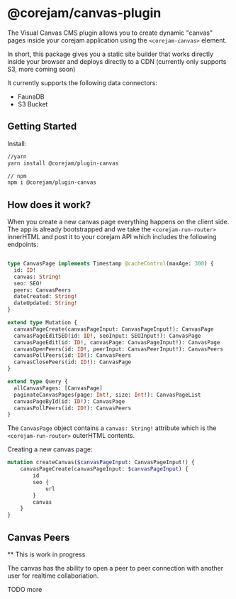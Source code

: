 # @corejam/canvas-plugin

The Visual Canvas CMS plugin allows you to create dynamic "canvas" pages inside your corejam application using the `<corejam-canvas>` element.

In short, this package gives you a static site builder that works directly inside your browser and deploys directly to a CDN (currently only supports S3, more coming soon)

It currently supports the following data connectors: 

- FaunaDB
- S3 Bucket


## Getting Started

Install:

```bash
//yarn
yarn install @corejam/plugin-canvas

// npm
npm i @corejam/plugin-canvas
```

## How does it work?

When you create a new canvas page everything happens on the client side. The app is already bootstrapped and we take the `<corejam-run-router>` innerHTML and post it to your corejam API which includes the following endpoints:

```graphql

type CanvasPage implements Timestamp @cacheControl(maxAge: 300) {
  id: ID!
  canvas: String!
  seo: SEO!
  peers: CanvasPeers
  dateCreated: String!
  dateUpdated: String!
}

extend type Mutation {
  canvasPageCreate(canvasPageInput: CanvasPageInput!): CanvasPage
  canvasPageEditSEO(id: ID!, seoInput: SEOInput!): CanvasPage
  canvasPageEdit(id: ID!, canvasPage: CanvasPageInput!): CanvasPage
  canvasOpenPeers(id: ID!, peerInput: CanvasPeerInput!): CanvasPeers
  canvasPollPeers(id: ID!): CanvasPeers
  canvasClosePeers(id: ID!): CanvasPage
}

extend type Query {
  allCanvasPages: [CanvasPage]
  paginateCanvasPages(page: Int!, size: Int!): CanvasPageList
  canvasPageById(id: ID!): CanvasPage
  canvasPollPeers(id: ID!): CanvasPeers
}
```

The `CanvasPage` object contains a `canvas: String!` attribute which is the `<corejam-run-router>` outerHTML contents. 

Creating a new canvas page:

```graphql
mutation createCanvas($canvasPageInput: CanvasPageInput!) {
    canvasPageCreate(canvasPageInput: $canvasPageInput) {
        id
        seo {
            url
        }
        canvas
    }
}
```

## Canvas Peers

** This is work in progress

The canvas has the ability to open a peer to peer connection with another user for realtime collaboriation.

TODO more